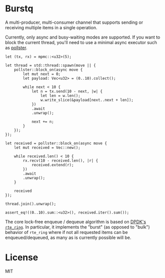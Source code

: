 # Burstq

A multi-producer, multi-consumer channel that supports sending or receiving multiple items in a single operation.

Currently, only async and busy-waiting modes are supported. If you want to block the current thread, you'll need to use a minimal async executor such as [pollster](docs.rs/pollster).

```
let (tx, rx) = mpmc::<u32>(5);

let thread = std::thread::spawn(move || {
    pollster::block_on(async move {
        let mut next = 0;
        let payload: Vec<u32> = (0..10).collect();

        while next < 10 {
            let n = tx.send(10 - next, |w| {
                let len = w.len();
                w.write_slice(&payload[next..next + len]);
            })
            .await
            .unwrap();

            next += n;
        }
    });
});

let received = pollster::block_on(async move {
    let mut received = Vec::new();

    while received.len() < 10 {
        rx.recv(10 - received.len(), |r| {
            received.extend(r);
        })
        .await
        .unwrap();
    }

    received
});

thread.join().unwrap();

assert_eq!((0..10).sum::<u32>(), received.iter().sum());
```

The core lock-free enqueue / dequeue algorithm is based on [DPDK's `rte_ring`](https://doc.dpdk.org/guides/prog_guide/ring_lib.html). In particular, it implements the "burst" (as opposed to "bulk") behavior of `rte_ring` where if not all requested items can be enqueued/dequeued, as many as is currently possible will be.

# License

MIT
